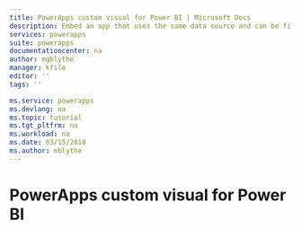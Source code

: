 ```yaml
---
title: PowerApps custom visual for Power BI | Microsoft Docs
description: Embed an app that uses the same data source and can be filtered like other report items 
services: powerapps
suite: powerapps
documentationcenter: na
author: mgblythe
manager: kfile
editor: ''
tags: ''

ms.service: powerapps
ms.devlang: na
ms.topic: tutorial
ms.tgt_pltfrm: na
ms.workload: na
ms.date: 03/15/2018
ms.author: mblythe
---
```


# PowerApps custom visual for Power BI

